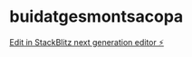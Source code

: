 # buidatgesmontsacopa

[Edit in StackBlitz next generation editor ⚡️](https://stackblitz.com/~/github.com/localseo365/buidatgesmontsacopa)